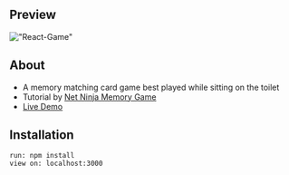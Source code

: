 ## Preview

!["React-Game"]()

## About

- A memory matching card game best played while sitting on the toilet
- Tutorial by [Net Ninja Memory Game](https://www.youtube.com/watch?v=ZCKohZwGZMw&list=PL4cUxeGkcC9iQ7g2eoNXHCJBBBz40S_Lm&index=1)
- [Live Demo]()

## Installation

`run: npm install`<br/>
`view on: localhost:3000`
